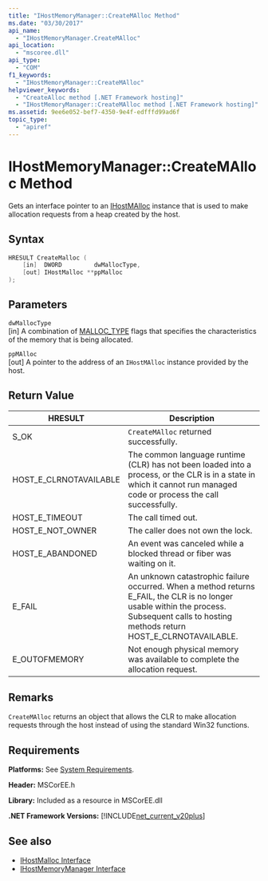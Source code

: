 ```yaml
---
title: "IHostMemoryManager::CreateMAlloc Method"
ms.date: "03/30/2017"
api_name: 
  - "IHostMemoryManager.CreateMAlloc"
api_location: 
  - "mscoree.dll"
api_type: 
  - "COM"
f1_keywords: 
  - "IHostMemoryManager::CreateMAlloc"
helpviewer_keywords: 
  - "CreateAlloc method [.NET Framework hosting]"
  - "IHostMemoryManager::CreateMAlloc method [.NET Framework hosting]"
ms.assetid: 9ee6e052-bef7-4350-9e4f-edfffd99ad6f
topic_type: 
  - "apiref"
---
```

# IHostMemoryManager::CreateMAlloc Method
Gets an interface pointer to an [IHostMAlloc](ihostmalloc-interface.md) instance that is used to make allocation requests from a heap created by the host.  
  
## Syntax  
  
```cpp  
HRESULT CreateMalloc (  
    [in]  DWORD         dwMallocType,  
    [out] IHostMalloc **ppMalloc  
);  
```  
  
## Parameters  
 `dwMallocType`  
 [in] A combination of [MALLOC_TYPE](malloc-type-enumeration.md) flags that specifies the characteristics of the memory that is being allocated.  
  
 `ppMAlloc`  
 [out] A pointer to the address of an `IHostMAlloc` instance provided by the host.  
  
## Return Value  
  
|HRESULT|Description|  
|-------------|-----------------|  
|S_OK|`CreateMAlloc` returned successfully.|  
|HOST_E_CLRNOTAVAILABLE|The common language runtime (CLR) has not been loaded into a process, or the CLR is in a state in which it cannot run managed code or process the call successfully.|  
|HOST_E_TIMEOUT|The call timed out.|  
|HOST_E_NOT_OWNER|The caller does not own the lock.|  
|HOST_E_ABANDONED|An event was canceled while a blocked thread or fiber was waiting on it.|  
|E_FAIL|An unknown catastrophic failure occurred. When a method returns E_FAIL, the CLR is no longer usable within the process. Subsequent calls to hosting methods return HOST_E_CLRNOTAVAILABLE.|  
|E_OUTOFMEMORY|Not enough physical memory was available to complete the allocation request.|  
  
## Remarks  
 `CreateMAlloc` returns an object that allows the CLR to make allocation requests through the host instead of using the standard Win32 functions.  
  
## Requirements  
 **Platforms:** See [System Requirements](../../get-started/system-requirements.md).  
  
 **Header:** MSCorEE.h  
  
 **Library:** Included as a resource in MSCorEE.dll  
  
 **.NET Framework Versions:** [!INCLUDE[net_current_v20plus](../../../../includes/net-current-v20plus-md.md)]  
  
## See also

- [IHostMalloc Interface](ihostmalloc-interface.md)
- [IHostMemoryManager Interface](ihostmemorymanager-interface.md)
